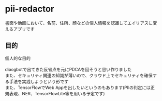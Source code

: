 # pii-redactor
書面や動画において、名前、住所、顔などの個人情報を認識してエイリアスに変えるアプリです
## 目的<br>
個人的な目的<br><br>
diaogbotで出てきた反省点を元にPDCAを回そうと思い作りました<br>
また、セキュリティ関連の知識が薄いので、クラウド上でセキュリティを確保する手法を実践しようという形です<br>
また、TensorFlowでWeb Appを出したいというのもあります(PIIの判定には正規表現、NER、TensorFlowLite等を用いる予定です)

